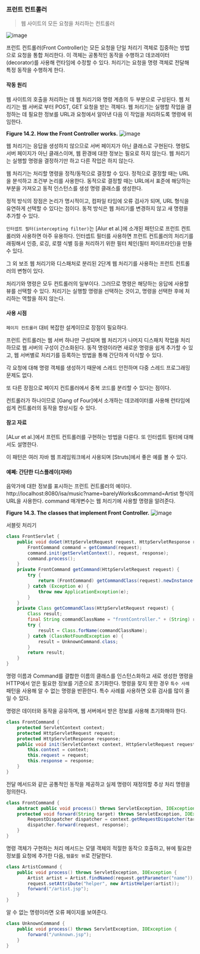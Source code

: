 ### 프런트 컨트롤러

> 웹 사이트의 모든 요청을 처리하는 컨트롤러

![image](https://github.com/jongfeel/BookReview/assets/17442457/d4edbfa2-86fe-4a9e-bb86-5b8692d17b90)

프런트 컨트롤러(Front Controller)는 모든 요청을 단일 처리기 객체로 집중하는 방법으로 요청을 통합 처리한다.
이 객체는 공통적인 동작을 수행하고 데코레이터(decorator)를 사용해 런타임에 수정할 수 있다.
처리기는 요청을 명령 객체로 전달해 특정 동작을 수행하게 한다.

#### 작동 원리

웹 사이트의 호출을 처리하는 데 웹 처리기와 명령 계층의 두 부분으로 구성된다.
웹 처리기는 웹 서버로 부터 POST, GET 요청을 받는 객체다.
웹 처리기는 실행할 작업을 결정하는 데 필요한 정보를 URL과 요청에서 알아낸 다음 이 작업을 처리하도록 명령에 위임한다.

**Figure 14.2. How the Front Controller works.**
![image](https://github.com/jongfeel/BookReview/assets/17442457/ff824e18-2c26-4675-b747-ae9d38f4aa76)

웹 처리기는 응답을 생성하지 않으므로 서버 페이지가 아닌 클래스로 구현된다.
명령도 서버 페이지가 아닌 클래스이며, 웹 환경에 대한 정보는 필요로 하지 않는다.
웹 처리기는 실행할 명령을 결정하기만 하고 다른 작업은 하지 않는다.

웹 처리기는 처리할 명령을 정적/동적으로 결정할 수 있다.
정적으로 결정할 때는 URL을 분석하고 조건부 논리를 사용한다.
동적으로 결정할 때는 URL에서 표준에 해당하는 부분을 가져오고 동적 인스턴스를 생성 명령 클래스를 생성한다.

정적 방식의 장점은 논리가 명시적이고, 컴파일 타임에 오류 검사가 되며, URL 형식을 유연하게 선택할 수 있다는 점이다.
동적 방식은 웹 처리기를 변경하지 않고 새 명령을 추가할 수 있다.

`인터셉트 필터(intercepting filter)`는 [Alur et al.]에 소개된 패턴으로 프런트 컨트롤러와 사용하면 아주 유용하다.
인터셉트 필터를 사용하면 프런트 컨트롤러의 처리기를 래핑해서 인증, 로깅, 로캘 식별 등을 처리하기 위한 필터 체인(필터 파이프라인)을 만들 수 있다.

그 외 보조 웹 처리기와 디스패처로 분리된 2단계 웹 처리기를 사용하는 프런트 컨트롤러의 변형이 있다.

처리기와 명령은 모두 컨트롤러의 일부이다. 그러므로 명령은 해당하는 응답에 사용할 뷰를 선택할 수 있다.
처리기는 실행할 명령을 선택하는 것이고, 명령을 선택한 후에 처리하는 역할을 하지 않는다.

#### 사용 시점

`페이지 컨트롤러` 대비 복잡한 설계이므로 장점이 필요하다.

프런트 컨트롤러는 웹 서버 하나만 구성되며 웹 처리기가 나머지 디스패치 작업을 처리하므로 웹 서버의 구성이 간소화된다.
동적 명령이라면 새로운 명령을 쉽게 추가할 수 있고, 웹 서버별로 처리기를 등록하는 방법을 통해 간단하게 이식할 수 있다.

각 요청에 대해 명령 객체를 생성하기 때문에 스레드 안전하며 다중 스레드 프로그래밍 문제도 없다.

또 다른 장점으로 페이지 컨트롤러에서 중복 코드를 분리할 수 있다는 점이다.

컨트롤러가 하나이므로 [Gang of Four]에서 소개하는 데코레이터를 사용해 런타임에 쉽게 컨트롤러의 동작을 향상시킬 수 있다.

#### 참고 자료

[ALur et al.]에서 프런트 컨트롤러를 구현하는 방법을 다룬다. 또 인터셉트 필터에 대해서도 설명한다.

이 패턴은 여러 자바 웹 프레임워크에서 사용되며 [Struts]에서 좋은 예를 볼 수 있다.

#### 예쩨: 간단한 디스플레이(자바)

음악가에 대한 정보를 표시하는 프런트 컨트롤러의 예이다.
http://localhost:8080/isa/music?name=barelyWorks&command=Artist 형식의 URL을 사용한다.
command 매개변수는 웹 처리기에 사용할 명령을 알려준다.

**Figure 14.3. The classes that implement Front Controller.**
![image](https://github.com/jongfeel/BookReview/assets/17442457/7871ed5a-12fe-4e20-8c34-b6324e57e153)

서블릿 처리기

``` java
class FrontServlet {
    public void doGet(HttpServletRequest request, HttpServletResponse response) throws IOException, ServletException {
        FrontCommand command = getCommand(request);
        command.init(getServletContext(), request, response);
        command.process();
    }
    private FrontCommand getCommand(HttpServletRequest request) {
        try {
            return (FrontCommand) getCommandClass(request).newInstance();
        } catch (Exception e) {
            throw new ApplicationException(e);
        }
    }
    private Class getCommandClass(HttpServletRequest request) {
        Class result;
        final String commandClassName = "frontController." + (String) request.getParameter("command") + "Command";
        try {
            result = Class.forName(commandClassName);
        } catch (ClassNotFoundException e) {
            result = UnknownCommand.class;
        }
        return result;
    }
}
```

명령 이름과 Command를 결합한 이름의 클래스를 인스턴스화하고 새로 생성한 명령을 HTTP에서 얻은 필요한 정보를 기준으로 초기화한다.
명령을 찾지 못한 경우 `특수 사례` 패턴을 사용해 알 수 없는 명령을 반환한다.
특수 사례를 사용하면 오류 검사를 많이 줄일 수 있다.

명령은 데이터와 동작을 공유하며, 웹 서버에서 받은 정보를 사용해 초기화해야 한다.

``` java
class FrontCommand {
    protected ServletContext context;
    protected HttpServletRequest request;
    protected HttpServletResponse response;
    public void init(ServletContext context, HttpServletRequest request, HttpServletResponse response) {
        this.context = context;
        this.request = request;
        this.response = response;
    }
}
```

전달 메서드와 같은 공통적인 동작을 제공하고 실제 명령이 재정의할 추상 처리 명령을 정의한다.

``` java
class FrontCommand {
    abstract public void process() throws ServletException, IOException;
    protected void forward(String target) throws ServletException, IOException {
        RequestDispatcher dispatcher = context.getRequestDispatcher(target);
        dispatcher.forward(request, response);
    }
}
```

명령 객체가 구현하는 처리 메서드는 모델 객체의 적절한 동작으 호출하고, 뷰에 필요한 정보를 요청에 추가한 다음, `템플릿 뷰`로 전달한다.

``` java
class ArtistCommand {
    public void process() throws ServletException, IOException {
        Artist artist = Artist.findNamed(request.getParameter("name"));
        request.setAttribute("helper", new ArtistHelper(artist));
        forward("/artist.jsp");
    }
}
```

알 수 없는 명령이라면 오류 페이지를 보여준다.

``` java
class UnknownCommand {
    public void process() throws ServletException, IOException {
        forward("/unknown.jsp");
    }
}
```